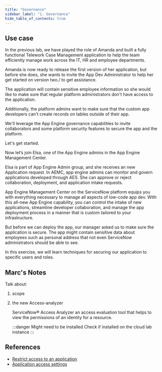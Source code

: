 ```yaml
---
title: "Governance" 
sidebar_label: "1. Governance"
hide_table_of_contents: true
---
```

## Use case

In the previous lab, we have played the role of Amanda and built a fully functional Telework Case Management application to help the team efficiently manage work across the IT, HR and employee departments.

Amanda is now ready to release the first version of her application, but before she does, she wants to invite the App Dev Administrator to help her get started on version two./ to get assistance.

The application will contain sensitive employee information so she would like to make sure that regular platform administrators don't have access to the application.

Additionally, the platform admins want to make sure that the custom app developers can't create records on tables outside of their app.

We'll leverage the App Engine governance capabilities to invite collaborators and some platform security features to secure the app and the platform.

Let's get started.


Now let’s join Elsa, one of the App Engine admins in the App Engine Management Center.

Elsa is part of App Engine Admin group, and she receives an new Application request. In AEMC, app engine admins can monitor and govern applications developed through AES. She can approve or reject collaboration, deployment, and application intake requests.


App Engine Management Center on the ServiceNow platform equips you with everything necessary to manage all aspects of low-code app dev. With this all-new App Engine capability, you can control the intake of new applications, streamline developer collaboration, and manage the app deployment process in a manner that is custom tailored to your infrastructure.  

But before we can deploy the app, our manager asked us to make sure the application is secure. The app might contain sensitive data about employees such as personal address that not even ServiceNow administrators should be able to see.

In this exercise, we will learn techniques for securing our application to specific users and roles.




## Marc's Notes 

Talk about:
 1. scope 

 2. the new Access-analyzer

    ServiceNow® Access Analyzer an access evaluation tool that helps to view the permissions of an identity for a resource.

    :::danger  Might need to be installed 
    Check if installed on the cloud lab instance
    :::

## References
* [Restrict access to an application](https://docs.servicenow.com/bundle/vancouver-application-development/page/build/applications/task/enable-application-administration.html)
* [Application access settings](https://docs.servicenow.com/bundle/vancouver-application-development/page/build/applications/concept/c_ApplicationAccessSettings.html)




 